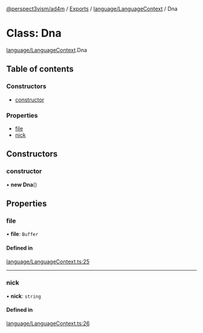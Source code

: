 [@perspect3vism/ad4m](../README.md) / [Exports](../modules.md) / [language/LanguageContext](../modules/language_LanguageContext.md) / Dna

# Class: Dna

[language/LanguageContext](../modules/language_LanguageContext.md).Dna

## Table of contents

### Constructors

- [constructor](language_LanguageContext.Dna.md#constructor)

### Properties

- [file](language_LanguageContext.Dna.md#file)
- [nick](language_LanguageContext.Dna.md#nick)

## Constructors

### constructor

• **new Dna**()

## Properties

### file

• **file**: `Buffer`

#### Defined in

[language/LanguageContext.ts:25](https://github.com/perspect3vism/ad4m-executor/blob/5a19b63d/core/src/language/LanguageContext.ts#L25)

___

### nick

• **nick**: `string`

#### Defined in

[language/LanguageContext.ts:26](https://github.com/perspect3vism/ad4m-executor/blob/5a19b63d/core/src/language/LanguageContext.ts#L26)
